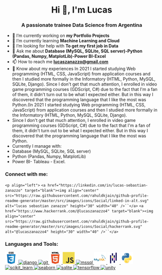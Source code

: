 <h1 align="center">Hi 👋, I'm Lucas</h1>
<h3 align="center">A passionate trainee Data Science from Argentina</h3>

- 🔭 I’m currently working on **my Portfolio Projects**
- 🌱 I’m currently learning **Machine Learning and Cloud**
- 🤝 I’m looking for help with **To get my first job in Data**
- 💬 Ask me about **Database (MySQL, SQLite, SQL server)-Python (Pandas, Numpy, MatplotLib)-Power BI-Excel**
- 📫 How to reach me **lucaszanazzo@gmail.com**
- 📄 Know about my experiences In 2021 I started studying Web programming (HTML, CSS, JavaScript) from application courses and then I studied more formally in the Informatory (HTML, Python, MySQL, SQLite, Django). Since I don't get that much attention, I enrolled in video game programming courses (GDScript, C#) due to the fact that I'm a fan of them, it didn't turn out to be what I expected either. But in this way I discovered that the programming language that I like the most was Python.(In 2021 I started studying Web programming (HTML, CSS, JavaScript) from application courses and then I studied more formally in the Informatory (HTML, Python, MySQL, SQLite, Django).
- Since I don't get that much attention, I enrolled in video game programming courses (GDScript, C#) due to the fact that I'm a fan of them, it didn't turn out to be what I expected either. But in this way I discovered that the programming language that I like the most was Python.
- Currently I manage with:
- Database (MySQL, SQLite, SQL server)
- Python (Pandas, Numpy, MatplotLib)
- Power BI- Tableau - Excel.

<h3 align="left">Connect with me:</h3>


`<p align="left">`
`<a href="https://linkedin.com/in/lucas-sebastian-zanazzo" target="blank"><img align="center" src="https://raw.githubusercontent.com/rahuldkjain/github-profile-readme-generator/master/src/images/icons/Social/linked-in-alt.svg" alt="lucas sebastian zanazzo" height="30" width="40" />``</a>`
`<a href="https://www.hackerrank.com/@lucaszanazzo4" target="blank"><img align="center" src="https://raw.githubusercontent.com/rahuldkjain/github-profile-readme-generator/master/src/images/icons/Social/hackerrank.svg" alt="@lucaszanazzo4" height="30" width="40" />``</a>`

<h3 align="left">Languages and Tools:</h3>
<p align="left"> <a href="https://www.w3schools.com/css/" target="_blank" rel="noreferrer"> <img src="https://raw.githubusercontent.com/devicons/devicon/master/icons/css3/css3-original-wordmark.svg" alt="css3" width="40" height="40"/> </a> <a href="https://www.djangoproject.com/" target="_blank" rel="noreferrer"> <img src="https://cdn.worldvectorlogo.com/logos/django.svg" alt="django" width="40" height="40"/> </a> <a href="https://git-scm.com/" target="_blank" rel="noreferrer"> <img src="https://www.vectorlogo.zone/logos/git-scm/git-scm-icon.svg" alt="git" width="40" height="40"/> </a> <a href="https://www.w3.org/html/" target="_blank" rel="noreferrer"> <img src="https://raw.githubusercontent.com/devicons/devicon/master/icons/html5/html5-original-wordmark.svg" alt="html5" width="40" height="40"/> </a> <a href="https://developer.mozilla.org/en-US/docs/Web/JavaScript" target="_blank" rel="noreferrer"> <img src="https://raw.githubusercontent.com/devicons/devicon/master/icons/javascript/javascript-original.svg" alt="javascript" width="40" height="40"/> </a> <a href="https://www.microsoft.com/en-us/sql-server" target="_blank" rel="noreferrer"> <img src="https://www.svgrepo.com/show/303229/microsoft-sql-server-logo.svg" alt="mssql" width="40" height="40"/> </a> <a href="https://www.mysql.com/" target="_blank" rel="noreferrer"> <img src="https://raw.githubusercontent.com/devicons/devicon/master/icons/mysql/mysql-original-wordmark.svg" alt="mysql" width="40" height="40"/> </a> <a href="https://pandas.pydata.org/" target="_blank" rel="noreferrer"> <img src="https://raw.githubusercontent.com/devicons/devicon/2ae2a900d2f041da66e950e4d48052658d850630/icons/pandas/pandas-original.svg" alt="pandas" width="40" height="40"/> </a> <a href="https://www.python.org" target="_blank" rel="noreferrer"> <img src="https://raw.githubusercontent.com/devicons/devicon/master/icons/python/python-original.svg" alt="python" width="40" height="40"/> </a> <a href="https://scikit-learn.org/" target="_blank" rel="noreferrer"> <img src="https://upload.wikimedia.org/wikipedia/commons/0/05/Scikit_learn_logo_small.svg" alt="scikit_learn" width="40" height="40"/> </a> <a href="https://seaborn.pydata.org/" target="_blank" rel="noreferrer"> <img src="https://seaborn.pydata.org/_images/logo-mark-lightbg.svg" alt="seaborn" width="40" height="40"/> </a> <a href="https://www.sqlite.org/" target="_blank" rel="noreferrer"> <img src="https://www.vectorlogo.zone/logos/sqlite/sqlite-icon.svg" alt="sqlite" width="40" height="40"/> </a> <a href="https://www.tensorflow.org" target="_blank" rel="noreferrer"> <img src="https://www.vectorlogo.zone/logos/tensorflow/tensorflow-icon.svg" alt="tensorflow" width="40" height="40"/> </a> <a href="https://unity.com/" target="_blank" rel="noreferrer"> <img src="https://www.vectorlogo.zone/logos/unity3d/unity3d-icon.svg" alt="unity" width="40" height="40"/> </a> </p>
